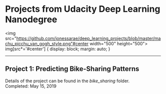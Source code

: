 # Projects from Udacity Deep Learning Nanodegree
<img src="https://github.com/jonessarae/deep_learning_projects/blob/master/machu_picchu_van_gogh_style.png"#center width="500" height="500">
img[src*='#center'] {
    display: block;
    margin: auto;
}
- - - -
## Project 1: Predicting Bike-Sharing Patterns  
Details of the project can be found in the *bike_sharing* folder.  
Completed: May 15, 2019

